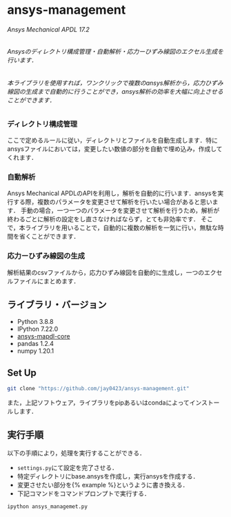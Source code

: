 # ansys-management
###### Ansys Mechanical APDL 17.2
###### Ansysのディレクトリ構成管理・自動解析・応力ーひずみ線図のエクセル生成を行います．
###### 本ライブラリを使用すれば，ワンクリックで複数のansys解析から，応力ひずみ線図の生成まで自動的に行うことができ，ansys解析の効率を大幅に向上させることができます．

### ディレクトリ構成管理
  ここで定めるルールに従い，ディレクトリとファイルを自動生成します．特にansysファイルにおいては，変更したい数値の部分を自動で埋め込み，作成してくれます．
### 自動解析
  Ansys Mechanical APDLのAPIを利用し，解析を自動的に行います．ansysを実行する際，複数のパラメータを変更させて解析を行いたい場合があると思います．
  手動の場合，一つ一つのパラメータを変更させて解析を行うため，解析が終わるごとに解析の設定をし直さなければならず，とても非効率です．
  そこで，本ライブラリを用いることで，自動的に複数の解析を一気に行い，無駄な時間を省くことができます．
### 応力ーひずみ線図の生成
  解析結果のcsvファイルから，応力ひずみ線図を自動的に生成し，一つのエクセルファイルにまとめます．

## ライブラリ・バージョン
  - Python 3.8.8
  - IPython 7.22.0
  - [ansys-mapdl-core](https://mapdldocs.pyansys.com/getting_started/running_mapdl.html)
  - pandas 1.2.4
  - numpy 1.20.1


## Set Up
```bash
git clone "https://github.com/jay0423/ansys-management.git"
```
また，上記ソフトウェア，ライブラリをpipあるいはcondaによってインストールします．


## 実行手順
以下の手順により，処理を実行することができる．
  - ```settings.py```にて設定を完了させる．
  - 特定ディレクトリにbase.ansysを作成し，実行ansysを作成する．
  - 変更させたい部分を{% example %}というように書き換える．
  - 下記コマンドをコマンドプロンプトで実行する．
```bash
ipython ansys_managemet.py
```

